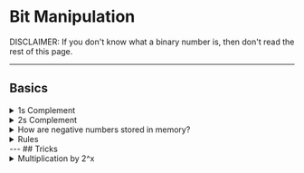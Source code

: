 # Bit Manipulation

DISCLAIMER: If you don't know what a binary number is, then don't read the rest of this page.

---

## Basics

<details>
    <summary>1s Complement</summary>

- Flip all the bits of a binary number
</details>

<details>
    <summary>2s Complement</summary>

- Calculate 1s Complement
- Add `1` to it
</details>

<details>
    <summary>How are negative numbers stored in memory?</summary>

[Read this](https://www.geeksforgeeks.org/how-the-negative-numbers-are-stored-in-memory/)
</details>

<details>
    <summary>Rules</summary>

|Equation|Result|
| --- | --- |
|`x ^ 0`|`x`|
|`x ^ 1`|`~x`|
|`x ^ x`|`0`|
|`x & 0`|`0`|
|`x & 1`|`x`|
|`x & x`|`x`|
|`x \| 0`|`x`|
|`x \| 1`|`1`|


</details>
---
## Tricks
<details>
    <summary>Multiplication by 2^x</summary>

- Lets calculate 0110 * 2
- which is 0110 + 0110 = 1100
- observe that all the bits are shifted by 1 bit to the left
- `binary_numer * 2` is equivalent to `binary_number << 1`
- Further results, what if I want to multiply binary number with 2^23 ?
- Simply, shift 23 bits to the left, which is `binary_number << 23`
</details>


